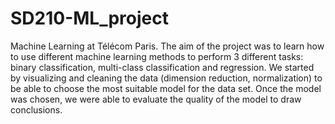 # SD210-ML_project

Machine Learning at Télécom Paris.
The aim of the project was to learn how to use different machine learning methods to perform 3 different tasks: binary classification, multi-class classification and regression. We started by visualizing and cleaning the data (dimension reduction, normalization) to be able to choose the most suitable model for the data set. Once the model was chosen, we were able to evaluate the quality of the model to draw conclusions.
